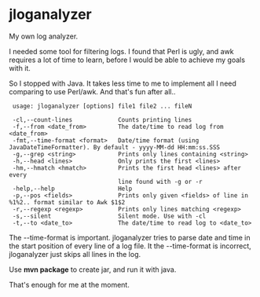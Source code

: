 # jloganalyzer

My own log analyzer.

I needed some tool for filtering logs. I found that Perl is ugly, and awk requires a lot of time to learn, 
before I would be able to achieve my goals with it.

So I stopped with Java. It takes less time to me to implement all I need comparing to use Perl/awk.
And that's fun after all..

```
 usage: jloganalyzer [options] file1 file2 ... fileN
 
 -cl,--count-lines             Counts printing lines
 -f,--from <date_from>         The date/time to read log from <date_from>
 -fmt,--time-format <format>   Date/time format (using JavaDateTimeFormatter). By default - yyyy-MM-dd HH:mm:ss.SSS
 -g,--grep <string>            Prints only lines containing <string>
 -h,--head <lines>             Only prints the first <lines>
 -hm,--hmatch <hmatch>         Prints the first head <lines> after every
                               line found with -g or -r
 -help,--help                  Help
 -p,--pos <fields>             Prints only given <fields> of line in %1%2.. format similar to Awk $1$2
 -r,--regexp <regexp>          Prints only lines matching <regexp>
 -s,--silent                   Silent mode. Use with -cl
 -t,--to <date_to>             The date/time to read log to <date_to>
 ```
 
The --time-format is important. jloganalyzer tries to parse date and time in the start position of every line of a log file.
It the --time-format is incorrect, jloganalyzer just skips all lines in the log.
 
Use **mvn package** to create jar, and run it with java.

That's enough for me at the moment.
